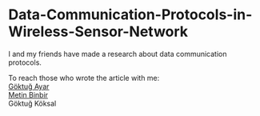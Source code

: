 # Data-Communication-Protocols-in-Wireless-Sensor-Network
I and my friends have made a research about data communication protocols.

To reach those who wrote the article with me: </br>
<a href="https://github.com/goktug16">Göktuğ Ayar</a> </br>
<a href="https://github.com/metinbinbir">Metin Binbir</a> </br>
Göktuğ Köksal
